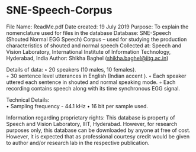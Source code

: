 # SNE-Speech-Corpus
File Name: 	ReadMe.pdf
Date created: 	19 July 2019
Purpose:	To explain the nomenclature used for files in the database
Database:	SNE-Speech (Shouted Normal EGG Speech) Corpus – used for studying the production characteristics of shouted and normal speech
Collected at:	Speech and Vision Laboratory, 
International Institute of Information Technology, Hyderabad, India
Author: 		Shikha Baghel (shikha.baghel@iitg.ac.in)

Details of data:
        ◦ 20 speakers (10 males, 10 females).	
        ◦ 30 sentence level utterances in English (Indian accent ). 
        ◦ Each speaker uttered each sentence in shouted and normal speaking mode. 
        ◦ Each recording contains speech along with its time synchronous EGG signal.

Technical Details: 	
    • Sampling frequency - 44.1 kHz
    • 16 bit per sample used.


Information regarding proprietary rights:
This database is property of Speech and Vision Laboratory, IIIT, Hyderabad. However, for research purposes only, this database can be downloaded by anyone at free of cost. However, it is expected that as professional courtesy credit would be given to author and/or research lab in the respective publication.

